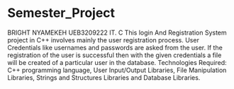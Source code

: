 # Semester_Project
BRIGHT NYAMEKEH
UEB3209222
IT. C
This login And Registration System project in C++ involves mainly the user registration process. User Credentials like usernames and passwords are asked from the user. If the registration of the user is successful then with the given credentials a file will be created of a particular user in the database.
Technologies Required: C++ programming language, User Input/Output Libraries, File Manipulation Libraries, Strings and Structures Libraries and Database Libraries.
